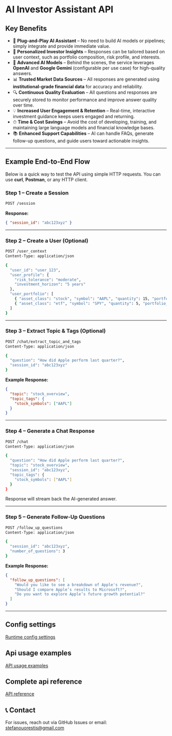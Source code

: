 # AI Investor Assistant API

## Key Benefits

* 🚀 **Plug-and-Play AI Assistant** – No need to build AI models or pipelines; simply integrate and provide immediate value.
* 🧠 **Personalized Investor Insights** – Responses can be tailored based on user context, such as portfolio composition, risk profile, and interests.
* 🤖 **Advanced AI Models** – Behind the scenes, the service leverages **OpenAI** and **Google Gemini** (configurable per use case) for high-quality answers.
* 📊 **Trusted Market Data Sources** – All responses are generated using **institutional-grade financial data** for accuracy and reliability.
* 🔍 **Continuous Quality Evaluation** – All questions and responses are securely stored to monitor performance and improve answer quality over time.
* 💡 **Increased User Engagement & Retention** – Real-time, interactive investment guidance keeps users engaged and returning.
* ⏱ **Time & Cost Savings** – Avoid the cost of developing, training, and maintaining large language models and financial knowledge bases.
* 📚 **Enhanced Support Capabilities** – AI can handle FAQs, generate follow-up questions, and guide users toward actionable insights.

---

## Example End-to-End Flow

Below is a quick way to test the API using simple HTTP requests. You can use **curl**, **Postman**, or any HTTP client.

### Step 1 – Create a Session

```sh
POST /session
```

**Response:**

```json
{ "session_id": "abc123xyz" }
```

---

### Step 2 – Create a User (Optional)

```sh
POST /user_context
Content-Type: application/json

{
  "user_id": "user_123",
  "user_profile": {
    "risk_tolerance": "moderate",
    "investment_horizon": "5 years"
  },
  "user_portfolio": [
    { "asset_class": "stock", "symbol": "AAPL", "quantity": 15, "portfolio_percentage": 50 },
    { "asset_class": "etf", "symbol": "SPY", "quantity": 5, "portfolio_percentage": 50 }
  ]
}
```

---

### Step 3 – Extract Topic & Tags (Optional)

```sh
POST /chat/extract_topic_and_tags
Content-Type: application/json

{
  "question": "How did Apple perform last quarter?",
  "session_id": "abc123xyz"
}
```

**Example Response:**

```json
{
  "topic": "stock_overview",
  "topic_tags": {
    "stock_symbols": ["AAPL"]
  }
}
```

---

### Step 4 – Generate a Chat Response

```sh
POST /chat
Content-Type: application/json

{
  "question": "How did Apple perform last quarter?",
  "topic": "stock_overview",
  "session_id": "abc123xyz",
  "topic_tags": {
    "stock_symbols": ["AAPL"]
  }
}
```

Response will stream back the AI-generated answer.

---

### Step 5 – Generate Follow-Up Questions

```sh
POST /follow_up_questions
Content-Type: application/json

{
  "session_id": "abc123xyz",
  "number_of_questions": 3
}
```

**Example Response:**

```json
{
  "follow_up_questions": [
    "Would you like to see a breakdown of Apple's revenue?",
    "Should I compare Apple’s results to Microsoft?",
    "Do you want to explore Apple’s future growth potential?"
  ]
}
```

---

## Config settings
[Runtime config settings](docs/config.md)

## Api usage examples
[API usage examples](docs/api_request_examples.md)

## Complete api reference
[API reference](docs/api.md)


## 📞 Contact
For issues, reach out via GitHub Issues or email: [stefanouorestis@gmail.com](mailto:stefanouorestis@gmail.com)

